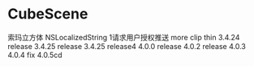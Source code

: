 # CubeScene
索玛立方体
        NSLocalizedString
1请求用户授权推送
more
clip thin
3.4.24 release
3.4.25 release
3.4.25 release4
4.0.0 release
4.0.2 release
4.0.3   
4.0.4 fix
4.0.5cd
